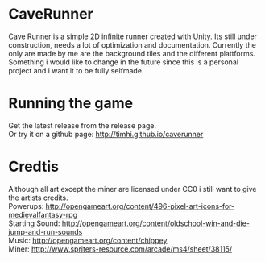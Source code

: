 # CaveRunner

Cave Runner is a simple 2D infinite runner created with Unity.
Its still under construction, needs a lot of optimization and documentation. Currently the only are made by me are the background tiles and the different plattforms. 
Something i would like to change in the future since this is a personal project and i want it to be fully selfmade. 

# Running the game

Get the latest release from the release page.       
Or try it on a github page: http://timhi.github.io/caverunner       

# Credtis

Although all art except the miner are licensed under CC0 i still want to give the artists credits.    
Powerups: http://opengameart.org/content/496-pixel-art-icons-for-medievalfantasy-rpg    
Starting Sound: http://opengameart.org/content/oldschool-win-and-die-jump-and-run-sounds   
Music: http://opengameart.org/content/chippey  
Miner: http://www.spriters-resource.com/arcade/ms4/sheet/38115/  
